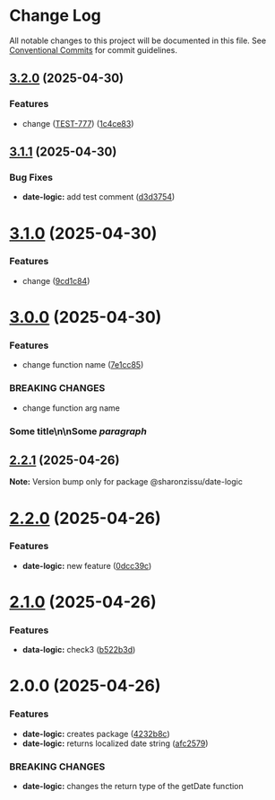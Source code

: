 # Change Log

All notable changes to this project will be documented in this file.
See [Conventional Commits](https://conventionalcommits.org) for commit guidelines.

## [3.2.0](https://github.com/SharonZissu/versions-poc/compare/@sharonzissu/date-logic@3.1.1...@sharonzissu/date-logic@3.2.0) (2025-04-30)


### Features

* change ([TEST-777](https://myBugTracker.com/TEST-777)) ([1c4ce83](https://github.com/SharonZissu/versions-poc/commit/1c4ce8340a618653f82e32635cc48b3d584127e9))



## [3.1.1](https://github.com/SharonZissu/versions-poc/compare/@sharonzissu/date-logic@3.1.0...@sharonzissu/date-logic@3.1.1) (2025-04-30)


### Bug Fixes

* **date-logic:** add test comment ([d3d3754](https://github.com/SharonZissu/versions-poc/commit/d3d3754525e1f46d774ec87ca41843c4042cc206))



# [3.1.0](https://github.com/SharonZissu/versions-poc/compare/@sharonzissu/date-logic@3.0.0...@sharonzissu/date-logic@3.1.0) (2025-04-30)


### Features

* change ([9cd1c84](https://github.com/SharonZissu/versions-poc/commit/9cd1c84cd1d14a11048d6a1669db81ceba138837))





# [3.0.0](https://github.com/SharonZissu/versions-poc/compare/@sharonzissu/date-logic@2.2.1...@sharonzissu/date-logic@3.0.0) (2025-04-30)


### Features

* change function name ([7e1cc85](https://github.com/SharonZissu/versions-poc/commit/7e1cc8571605cf1c8b3fe864a81570af05f9b895))


### BREAKING CHANGES

* change function arg name

### Some title\n\nSome *paragraph*





## [2.2.1](https://github.com/SharonZissu/versions-poc/compare/@sharonzissu/date-logic@2.2.0...@sharonzissu/date-logic@2.2.1) (2025-04-26)

**Note:** Version bump only for package @sharonzissu/date-logic





# [2.2.0](https://github.com/SharonZissu/versions-poc/compare/@sharonzissu/date-logic@2.1.0...@sharonzissu/date-logic@2.2.0) (2025-04-26)


### Features

* **date-logic:** new feature ([0dcc39c](https://github.com/SharonZissu/versions-poc/commit/0dcc39c61d38d78ef9d3dff27bc9958d92d35053))





# [2.1.0](https://github.com/SharonZissu/versions-poc/compare/@sharonzissu/date-logic@2.0.0...@sharonzissu/date-logic@2.1.0) (2025-04-26)


### Features

* **data-logic:** check3 ([b522b3d](https://github.com/SharonZissu/versions-poc/commit/b522b3d02771b36c9ad1663c61c0cf37a0e57e7e))





# 2.0.0 (2025-04-26)


### Features

* **date-logic:** creates package ([4232b8c](https://github.com/SharonZissu/versions-poc/commit/4232b8c1c21870bcd35d99d2e9a74f853eeaf8ea))
* **date-logic:** returns localized date string ([afc2579](https://github.com/SharonZissu/versions-poc/commit/afc2579b51bb4b1c42ac43cd507f250b47c2e110))


### BREAKING CHANGES

* **date-logic:** changes the return type of the getDate function
